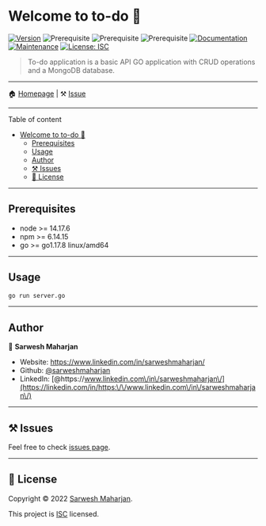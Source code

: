 # Welcome to to-do 👋
[![Version](https://img.shields.io/npm/v/to-do.svg)](https://www.npmjs.com/package/to-do)
![Prerequisite](https://img.shields.io/badge/node-%3E%3D%2014.17.6-blue.svg)
![Prerequisite](https://img.shields.io/badge/npm-%3E%3D%206.14.15-blue.svg)
![Prerequisite](https://img.shields.io/badge/go-%3E%3D%20go1.17.8%20linux%2Famd64-blue.svg)
[![Documentation](https://img.shields.io/badge/documentation-yes-brightgreen.svg)](https://github.com/leapfrog-training/go-todos#readme)
[![Maintenance](https://img.shields.io/badge/Maintained%3F-yes-green.svg)](https://github.com/leapfrog-training/go-todos/graphs/commit-activity)
[![License: ISC](https://img.shields.io/github/license/sarweshmaharjan/to-do)](https://github.com/leapfrog-training/go-todos/blob/master/LICENSE)

> To-do application is a basic API GO application with CRUD operations and a MongoDB database.

---

🏠 [Homepage](https://github.com/leapfrog-training/go-todos#readme) | ⚒️ [Issue](https://github.com/leapfrog-training/go-todos/issues)

---

Table of content
- [Welcome to to-do 👋](#welcome-to-to-do-)
  - [Prerequisites](#prerequisites)
  - [Usage](#usage)
  - [Author](#author)
  - [⚒️ Issues](#️-issues)
  - [📝 License](#-license)
  
---
## Prerequisites

- node >= 14.17.6
- npm >= 6.14.15
- go >= go1.17.8 linux/amd64
  
---
## Usage

```sh
go run server.go
```
---
## Author

👤 **Sarwesh Maharjan**

* Website: https://www.linkedin.com/in/sarweshmaharjan/
* Github: [@sarweshmaharjan](https://github.com/sarweshmaharjan)
* LinkedIn: [@https:\/\/www.linkedin.com\/in\/sarweshmaharjan\/](https://linkedin.com/in/https:\/\/www.linkedin.com\/in\/sarweshmaharjan\/)
  
---
## ⚒️ Issues

Feel free to check [issues page](https://github.com/leapfrog-training/go-todos/issues). 

---
## 📝 License

Copyright © 2022 [Sarwesh Maharjan](https://github.com/sarweshmaharjan).

This project is [ISC](https://github.com/leapfrog-training/go-todos/blob/master/LICENSE) licensed.

